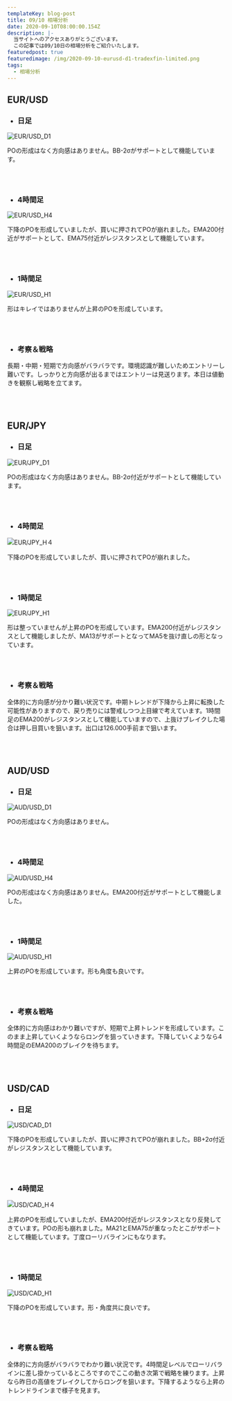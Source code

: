 ```yaml
---
templateKey: blog-post
title: 09/10 相場分析
date: 2020-09-10T08:00:00.154Z
description: |-
  当サイトへのアクセスありがとうございます。
  この記事では09/10日の相場分析をご紹介いたします。
featuredpost: true
featuredimage: /img/2020-09-10-eurusd-d1-tradexfin-limited.png
tags:
  - 相場分析
---
```

## EUR/USD

* ### 日足

![EUR/USD_D1](/img/2020-09-10-eurusd-d1-tradexfin-limited.png)

POの形成はなく方向感はありません。BB-2σがサポートとして機能しています。

<br>
<br>


* ### 4時間足

![EUR/USD_H4](/img/2020-09-10-eurusd-h4-tradexfin-limited.png)

下降のPOを形成していましたが、買いに押されてPOが崩れました。EMA200付近がサポートとして、EMA75付近がレジスタンスとして機能しています。

<br>
<br>


* ### 1時間足

![EUR/USD_H1](/img/2020-09-10-eurusd-h1-tradexfin-limited.png)

形はキレイではありませんが上昇のPOを形成しています。

<br>
<br>


* ### 考察＆戦略

長期・中期・短期で方向感がバラバラです。環境認識が難しいためエントリーし難いです。しっかりと方向感が出るまではエントリーは見送ります。本日は値動きを観察し戦略を立てます。

<br>
<br>


## EUR/JPY

* ### 日足

![EUR/JPY_D1](/img/2020-09-10-eurjpy-d1-tradexfin-limited.png)

POの形成はなく方向感はありません。BB-2σ付近がサポートとして機能しています。

<br>
<br>


* ### 4時間足

![EUR/JPY_H４](/img/2020-09-10-eurjpy-h4-tradexfin-limited.png)

下降のPOを形成していましたが、買いに押されてPOが崩れました。

<br>
<br>


* ### 1時間足

![EUR/JPY_H1](/img/2020-09-10-eurjpy-h1-tradexfin-limited.png)

形は整っていませんが上昇のPOを形成しています。EMA200付近がレジスタンスとして機能しましたが、MA13がサポートとなってMA5を抜け直しの形となっています。

<br>
<br>


* ### 考察＆戦略

全体的に方向感が分かり難い状況です。中期トレンドが下降から上昇に転換した可能性がありますので、戻り売りには警戒しつつ上目線で考えています。1時間足のEMA200がレジスタンスとして機能していますので、上抜けブレイクした場合は押し目買いを狙います。出口は126.000手前まで狙います。

<br>
<br>


## AUD/USD

* ### 日足

![AUD/USD_D1](/img/2020-09-10-audusd-d1-tradexfin-limited.png)

POの形成はなく方向感はありません。

<br>
<br>


* ### 4時間足

![AUD/USD_H4](/img/2020-09-10-audusd-h4-tradexfin-limited.png)

POの形成はなく方向感はありません。EMA200付近がサポートとして機能しました。

<br>
<br>


* ### 1時間足

![AUD/USD_H1](/img/2020-09-10-audusd-h1-tradexfin-limited.png)

上昇のPOを形成しています。形も角度も良いです。

<br>
<br>


* ### 考察＆戦略

全体的に方向感はわかり難いですが、短期で上昇トレンドを形成しています。このまま上昇していくようならロングを狙っていきます。下降していくようなら4時間足のEMA200のブレイクを待ちます。

<br>
<br>


## USD/CAD

* ### 日足

![USD/CAD_D1](/img/2020-09-10-usdcad-d1-tradexfin-limited.png)

下降のPOを形成していましたが、買いに押されてPOが崩れました。BB+2σ付近がレジスタンスとして機能しています。

<br>
<br>


* ### 4時間足

![USD/CAD_H４](/img/2020-09-10-usdcad-h4-tradexfin-limited.png)

上昇のPOを形成していましたが、EMA200付近がレジスタンスとなり反発してきています。POの形も崩れました。MA21とEMA75が重なったとこがサポートとして機能しています。丁度ローリバラインにもなります。

<br>
<br>


* ### 1時間足

![USD/CAD_H1](/img/2020-09-10-usdcad-h1-tradexfin-limited.png)

下降のPOを形成しています。形・角度共に良いです。

<br>
<br>


* ### 考察＆戦略

全体的に方向感がバラバラでわかり難い状況です。4時間足レベルでローリバラインに差し掛かっているところですのでここの動き次第で戦略を練ります。上昇なら昨日の高値をブレイクしてからロングを狙います。下降するようなら上昇のトレンドラインまで様子を見ます。

